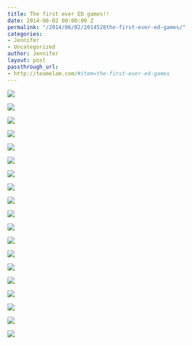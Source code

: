 ```yaml
---
title: The first ever ED games!!
date: 2014-06-02 00:00:00 Z
permalink: "/2014/06/02/2014528the-first-ever-ed-games/"
categories:
- Jennifer
- Uncategorized
author: Jennifer
layout: post
passthrough_url:
- http://teamelam.com/#item=the-first-ever-ed-games
---
```


<div class="image-gallery-wrapper">
  <p>
    <img src="http://static1.squarespace.com/static/50db6bb3e4b015296cd43789/50dfa5b1e4b0dc6320e0b5ea/538c99e2e4b006c49d7fc5a1/1401737160613/2014-05-24+20.12.55-2.jpg.55-2.jpg?format=original" />
  </p>

  <p>
    <img src="http://static1.squarespace.com/static/50db6bb3e4b015296cd43789/50dfa5b1e4b0dc6320e0b5ea/538c9a49e4b0943d092f01a8/1401737576657/2014-05-24+19.27.56.jpg.56.jpg?format=original" />
  </p>

  <p>
    <img src="http://static1.squarespace.com/static/50db6bb3e4b015296cd43789/50dfa5b1e4b0dc6320e0b5ea/538c9a56e4b0943d092f01bf/1401737648206/2014-05-24+18.11.16.jpg.16.jpg?format=original" />
  </p>

  <p>
    <img src="http://static1.squarespace.com/static/50db6bb3e4b015296cd43789/50dfa5b1e4b0dc6320e0b5ea/538c9a63e4b0943d092f01c6/1401737675519/2014-05-24+17.09.58-1.jpg.58-1.jpg?format=original" />
  </p>

  <p>
    <img src="http://static1.squarespace.com/static/50db6bb3e4b015296cd43789/50dfa5b1e4b0dc6320e0b5ea/538c9a79e4b0943d092f01eb/1401737103690/2014-05-24+17.01.26.jpg.26.jpg?format=original" />
  </p>

  <p>
    <img src="http://static1.squarespace.com/static/50db6bb3e4b015296cd43789/50dfa5b1e4b0dc6320e0b5ea/538c9a71e4b0943d092f01d7/1401737794787/2014-05-24+17.08.16.jpg.16.jpg?format=original" />
  </p>

  <p>
    <img src="http://static1.squarespace.com/static/50db6bb3e4b015296cd43789/50dfa5b1e4b0dc6320e0b5ea/538c9a82e4b0943d092f01f3/1401723532904/2014-05-23+11.46.31.jpg.31.jpg?format=original" />
  </p>

  <p>
    <img src="http://static1.squarespace.com/static/50db6bb3e4b015296cd43789/50dfa5b1e4b0dc6320e0b5ea/538cc6f7e4b0942d9665b7de/1401737336343/2014-05-23+11.45.34.jpg.34.jpg?format=original" />
  </p>

  <p>
    <img src="http://static1.squarespace.com/static/50db6bb3e4b015296cd43789/50dfa5b1e4b0dc6320e0b5ea/538cc6fee4b0942d9665b7ea/1401734922521/2014-05-23+11.45.20.jpg.20.jpg?format=original" />
  </p>

  <p>
    <img src="http://static1.squarespace.com/static/50db6bb3e4b015296cd43789/50dfa5b1e4b0dc6320e0b5ea/538cc714e4b0942d9665b810/1401737974211/2014-05-23+11.42.23.jpg.23.jpg?format=original" />
  </p>

  <p>
    <img src="http://static1.squarespace.com/static/50db6bb3e4b015296cd43789/50dfa5b1e4b0dc6320e0b5ea/538cc728e4b0942d9665b82c/1401738111821/2014-05-23+11.29.38.jpg.38.jpg?format=original" />
  </p>

  <p>
    <img src="http://static1.squarespace.com/static/50db6bb3e4b015296cd43789/50dfa5b1e4b0dc6320e0b5ea/538cc71ee4b0942d9665b81f/1401737453643/2014-05-23+11.39.30.jpg.30.jpg?format=original" />
  </p>

  <p>
    <img src="http://static1.squarespace.com/static/50db6bb3e4b015296cd43789/50dfa5b1e4b0dc6320e0b5ea/538cc73ee4b0942d9665b853/1401738015516/2014-05-22+15.33.01.jpg.01.jpg?format=original" />
  </p>

  <p>
    <img src="http://static1.squarespace.com/static/50db6bb3e4b015296cd43789/50dfa5b1e4b0dc6320e0b5ea/538cc747e4b0942d9665b86b/1444180928610/2014-05-22+10.39.28.jpg.28.jpg?format=original" />
  </p>

  <p>
    <img src="http://static1.squarespace.com/static/50db6bb3e4b015296cd43789/50dfa5b1e4b0dc6320e0b5ea/538cc762e4b0942d9665b888/1444180928618/2014-05-21+12.18.19.jpg.19.jpg?format=original" />
  </p>

  <p>
    <img src="http://static1.squarespace.com/static/50db6bb3e4b015296cd43789/50dfa5b1e4b0dc6320e0b5ea/538cc752e4b0942d9665b873/1444180928668/2014-05-21+12.26.14.jpg.14.jpg?format=original" />
  </p>

  <p>
    <img src="http://static1.squarespace.com/static/50db6bb3e4b015296cd43789/50dfa5b1e4b0dc6320e0b5ea/538c99f1e4b006c49d7fc5bf/1444180928669/2014-05-26+10.08.49.jpg.49.jpg?format=original" />
  </p>

  <p>
    <img src="http://static1.squarespace.com/static/50db6bb3e4b015296cd43789/50dfa5b1e4b0dc6320e0b5ea/538cc75be4b0942d9665b885/1444180928669/2014-05-21+12.20.36.jpg.36.jpg?format=original" />
  </p>

  <p>
    <img src="http://static1.squarespace.com/static/50db6bb3e4b015296cd43789/50dfa5b1e4b0dc6320e0b5ea/538c9a0ae4b006c49d7fc5f0/1401737292582/2014-05-26+10.09.09-2-1.jpg.09-2-1.jpg?format=original" />
  </p>
</div>
